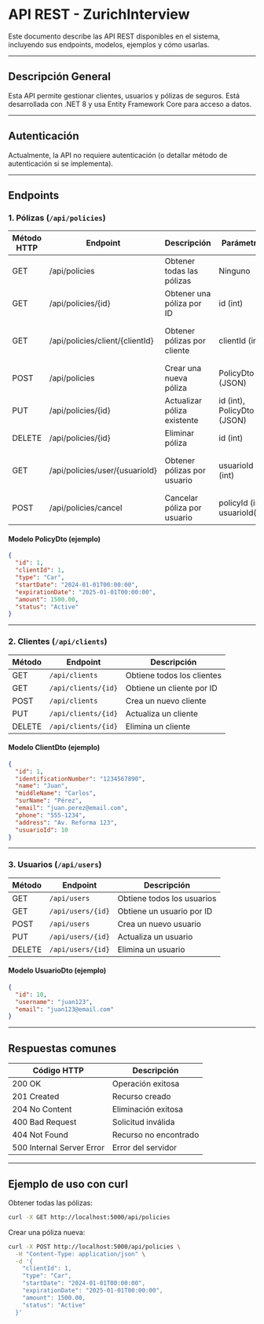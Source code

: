 # API REST - ZurichInterview

Este documento describe las API REST disponibles en el sistema, incluyendo sus endpoints, modelos, ejemplos y cómo usarlas.

---

## Descripción General

Esta API permite gestionar clientes, usuarios y pólizas de seguros. Está desarrollada con .NET 8 y usa Entity Framework Core para acceso a datos.

---

## Autenticación

Actualmente, la API no requiere autenticación (o detallar método de autenticación si se implementa).

---

## Endpoints

### 1. Pólizas (`/api/policies`)
| Método HTTP | Endpoint                        | Descripción                 | Parámetros                     | Respuesta                      |
|-------------|---------------------------------|-----------------------------|--------------------------------|--------------------------------|
| GET         | /api/policies                   | Obtener todas las pólizas   | Ninguno                        | Lista de pólizas (PolicyDto)   |
| GET         | /api/policies/{id}              | Obtener una póliza por ID   | id (int)                       | Póliza específica (PolicyDto)  |
| GET         | /api/policies/client/{clientId} | Obtener pólizas por cliente | clientId (int)                 | Lista de pólizas para cliente  |
| POST        | /api/policies                   | Crear una nueva póliza      | PolicyDto (JSON)               | Póliza creada (PolicyDto)      |
| PUT         | /api/policies/{id}              | Actualizar póliza existente | id (int), PolicyDto (JSON)     | Póliza actualizada (PolicyDto) |
| DELETE      | /api/policies/{id}              | Eliminar póliza             | id (int)                       | Ninguno                        |
| GET         | /api/policies/user/{usuarioId}  | Obtener pólizas por usuario | usuarioId (int)                | Lista de pólizas para usuario  |
| POST        | /api/policies/cancel            | Cancelar póliza por usuario | policyId (int), usuarioId(int) | Boolean (éxito o fallo)        |


#### Modelo PolicyDto (ejemplo)

```json
{
  "id": 1,
  "clientId": 1,
  "type": "Car",
  "startDate": "2024-01-01T00:00:00",
  "expirationDate": "2025-01-01T00:00:00",
  "amount": 1500.00,
  "status": "Active"
}
```

---

### 2. Clientes (`/api/clients`)

| Método | Endpoint             | Descripción                |
|--------|----------------------|----------------------------|
| GET    | `/api/clients`       | Obtiene todos los clientes |
| GET    | `/api/clients/{id}`  | Obtiene un cliente por ID  |
| POST   | `/api/clients`       | Crea un nuevo cliente      |
| PUT    | `/api/clients/{id}`  | Actualiza un cliente       |
| DELETE | `/api/clients/{id}`  | Elimina un cliente         |

#### Modelo ClientDto (ejemplo)

```json
{
  "id": 1,
  "identificationNumber": "1234567890",
  "name": "Juan",
  "middleName": "Carlos",
  "surName": "Pérez",
  "email": "juan.perez@email.com",
  "phone": "555-1234",
  "address": "Av. Reforma 123",
  "usuarioId": 10
}
```

---

### 3. Usuarios (`/api/users`)

| Método | Endpoint             | Descripción                |
|--------|----------------------|----------------------------|
| GET    | `/api/users`         | Obtiene todos los usuarios |
| GET    | `/api/users/{id}`    | Obtiene un usuario por ID  |
| POST   | `/api/users`         | Crea un nuevo usuario      |
| PUT    | `/api/users/{id}`    | Actualiza un usuario       |
| DELETE | `/api/users/{id}`    | Elimina un usuario         |

#### Modelo UsuarioDto (ejemplo)

```json
{
  "id": 10,
  "username": "juan123",
  "email": "juan123@email.com"  
}
```

---

## Respuestas comunes

| Código HTTP               | Descripción           |
|---------------------------|-----------------------|
| 200 OK                    | Operación exitosa     |
| 201 Created               | Recurso creado        |
| 204 No Content            | Eliminación exitosa   |
| 400 Bad Request           | Solicitud inválida    |
| 404 Not Found             | Recurso no encontrado |
| 500 Internal Server Error | Error del servidor    |

---

## Ejemplo de uso con curl

Obtener todas las pólizas:

```bash
curl -X GET http://localhost:5000/api/policies
```

Crear una póliza nueva:

```bash
curl -X POST http://localhost:5000/api/policies \
  -H "Content-Type: application/json" \
  -d '{
    "clientId": 1,
    "type": "Car",
    "startDate": "2024-01-01T00:00:00",
    "expirationDate": "2025-01-01T00:00:00",
    "amount": 1500.00,
    "status": "Active"
  }'
```
